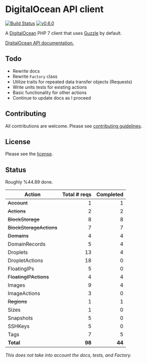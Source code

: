 # DigitalOcean API client

[![Build Status](https://travis-ci.org/wappr/digitalocean.svg?branch=master)](https://travis-ci.org/wappr/digitalocean)
[![v0.6.0](https://img.shields.io/badge/version-v0.7.0-orange.svg)](https://packagist.org/packages/wappr/digitalocean)

A [DigitalOcean](https://m.do.co/c/97ced4f9088d) PHP 7 client that uses [Guzzle](https://github.com/guzzle/guzzle) by default.

[DigitalOcean API documentation.](https://developers.digitalocean.com/documentation/v2/)

## Todo

* Rewrite docs
* Rewrite `Factory` class
* Utilize traits for repeated data transfer objects (Requests)
* Write units tests for existing actions
* Basic functionality for other actions
* Continue to update docs as I proceed

## Contributing

All contributions are welcome. Please see [contributing guidelines](CONTRIBUTING.md).

## License

Please see the [license](LICENSE).

## Status

Roughly %44.89 done.

Action                  | Total # reqs  | Completed  |
------------------------|--------------:|-----------:|
~~Account~~ 			| 1				| 1			 |
~~Actions~~				| 2				| 2			 |
~~BlockStorage~~		| 8				| 8			 |
~~BlockStorageActions~~	| 7				| 7			 |
~~Domains~~				| 4				| 4			 |
DomainRecords 			| 5				| 4			 |
Droplets 				| 13			| 4			 |
DropletActions 			| 18			| 0			 |
FloatingIPs 			| 5				| 0			 |
~~FloatingIPActions~~	| 4				| 4			 |
Images 					| 9				| 4			 |
ImageActions			| 3				| 0			 |
~~Regions~~				| 1				| 1			 |
Sizes 					| 1				| 0			 |
Snapshots 				| 5				| 0			 |
SSHKeys 				| 5				| 0			 |
Tags 					| 7				| 5			 |
**Total**               | **98**		| **44**	 |

*This does not take into account the docs, tests, and Factory.*